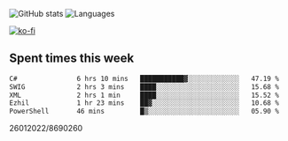 ![GitHub stats](https://github-readme-stats.vercel.app/api?username=emipa606&theme=github_dark&show_icons=true) 
![Languages](https://github-readme-stats.vercel.app/api/top-langs/?username=emipa606&theme=github_dark&layout=compact)

[![ko-fi](https://ko-fi.com/img/githubbutton_sm.svg)](https://ko-fi.com/G2G55DDYD)

## Spent times this week
<!--START_SECTION:waka-->

```txt
C#               6 hrs 10 mins   ███████████▓░░░░░░░░░░░░░   47.19 %
SWIG             2 hrs 3 mins    ████░░░░░░░░░░░░░░░░░░░░░   15.68 %
XML              2 hrs 1 min     ████░░░░░░░░░░░░░░░░░░░░░   15.52 %
Ezhil            1 hr 23 mins    ██▓░░░░░░░░░░░░░░░░░░░░░░   10.68 %
PowerShell       46 mins         █▒░░░░░░░░░░░░░░░░░░░░░░░   05.90 %
```

<!--END_SECTION:waka-->


26012022/8690260
